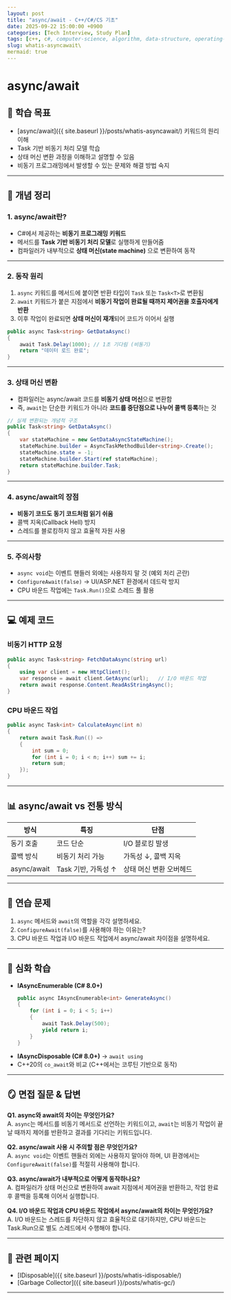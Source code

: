 ```yaml
---
layout: post
title: "async/await - C++/C#/CS 기초"
date: 2025-09-22 15:00:00 +0900
categories: [Tech Interview, Study Plan]
tags: [c++, c#, computer-science, algorithm, data-structure, operating-system, network, database, design-pattern]
slug: whatis-asyncawait\
mermaid: true
---
```


# async/await

## 📌 학습 목표
- [async/await]({{ site.baseurl }}/posts/whatis-asyncawait/) 키워드의 원리 이해  
- Task 기반 비동기 처리 모델 학습  
- 상태 머신 변환 과정을 이해하고 설명할 수 있음  
- 비동기 프로그래밍에서 발생할 수 있는 문제와 해결 방법 숙지  

---

## 📝 개념 정리

### 1. async/await란?
- C#에서 제공하는 **비동기 프로그래밍 키워드**  
- 메서드를 **Task 기반 비동기 처리 모델**로 실행하게 만들어줌  
- 컴파일러가 내부적으로 **상태 머신(state machine)** 으로 변환하여 동작  

---

### 2. 동작 원리
1. `async` 키워드를 메서드에 붙이면 반환 타입이 `Task` 또는 `Task<T>`로 변환됨  
2. `await` 키워드가 붙은 지점에서 **비동기 작업이 완료될 때까지 제어권을 호출자에게 반환**  
3. 이후 작업이 완료되면 **상태 머신이 재개**되어 코드가 이어서 실행  

```csharp
public async Task<string> GetDataAsync()
{
    await Task.Delay(1000); // 1초 기다림 (비동기)
    return "데이터 로드 완료";
}
```

---

### 3. 상태 머신 변환
- 컴파일러는 async/await 코드를 **비동기 상태 머신**으로 변환함  
- 즉, `await`는 단순한 키워드가 아니라 **코드를 중단점으로 나누어 콜백 등록**하는 것  

```csharp
// 실제 변환되는 개념적 구조
public Task<string> GetDataAsync()
{
    var stateMachine = new GetDataAsyncStateMachine();
    stateMachine.builder = AsyncTaskMethodBuilder<string>.Create();
    stateMachine.state = -1;
    stateMachine.builder.Start(ref stateMachine);
    return stateMachine.builder.Task;
}
```

---

### 4. async/await의 장점
- **비동기 코드도 동기 코드처럼 읽기 쉬움**  
- 콜백 지옥(Callback Hell) 방지  
- 스레드를 블로킹하지 않고 효율적 자원 사용  

---

### 5. 주의사항
- `async void`는 이벤트 핸들러 외에는 사용하지 말 것 (예외 처리 곤란)  
- `ConfigureAwait(false)` → UI/ASP.NET 환경에서 데드락 방지  
- CPU 바운드 작업에는 `Task.Run()`으로 스레드 풀 활용  

---

## 💻 예제 코드

### 비동기 HTTP 요청
```csharp
public async Task<string> FetchDataAsync(string url)
{
    using var client = new HttpClient();
    var response = await client.GetAsync(url);   // I/O 바운드 작업
    return await response.Content.ReadAsStringAsync();
}
```

### CPU 바운드 작업
```csharp
public async Task<int> CalculateAsync(int n)
{
    return await Task.Run(() =>
    {
        int sum = 0;
        for (int i = 0; i < n; i++) sum += i;
        return sum;
    });
}
```

---

## 📊 async/await vs 전통 방식

| 방식 | 특징 | 단점 |
|------|------|------|
| 동기 호출 | 코드 단순 | I/O 블로킹 발생 |
| 콜백 방식 | 비동기 처리 가능 | 가독성 ↓, 콜백 지옥 |
| async/await | Task 기반, 가독성 ↑ | 상태 머신 변환 오버헤드 |

---

## 🎯 연습 문제
1. `async` 메서드와 `await`의 역할을 각각 설명하세요.  
2. `ConfigureAwait(false)`를 사용해야 하는 이유는?  
3. CPU 바운드 작업과 I/O 바운드 작업에서 async/await 차이점을 설명하세요.  

---

## 🔎 심화 학습
- **IAsyncEnumerable<T> (C# 8.0+)**  
  ```csharp
  public async IAsyncEnumerable<int> GenerateAsync()
  {
      for (int i = 0; i < 5; i++)
      {
          await Task.Delay(500);
          yield return i;
      }
  }
  ```
- **IAsyncDisposable (C# 8.0+)** → `await using`  
- C++20의 `co_await`와 비교 (C++에서는 코루틴 기반으로 동작)  

---

## 🪞 면접 질문 & 답변

**Q1. async와 await의 차이는 무엇인가요?**  
A. `async`는 메서드를 비동기 메서드로 선언하는 키워드이고, `await`는 비동기 작업이 끝날 때까지 제어를 반환하고 결과를 기다리는 키워드입니다.  

**Q2. async/await 사용 시 주의할 점은 무엇인가요?**  
A. `async void`는 이벤트 핸들러 외에는 사용하지 말아야 하며, UI 환경에서는 `ConfigureAwait(false)`를 적절히 사용해야 합니다.  

**Q3. async/await가 내부적으로 어떻게 동작하나요?**  
A. 컴파일러가 상태 머신으로 변환하여 await 지점에서 제어권을 반환하고, 작업 완료 후 콜백을 등록해 이어서 실행합니다.  

**Q4. I/O 바운드 작업과 CPU 바운드 작업에서 async/await의 차이는 무엇인가요?**  
A. I/O 바운드는 스레드를 차단하지 않고 효율적으로 대기하지만, CPU 바운드는 Task.Run으로 별도 스레드에서 수행해야 합니다.  

---

## 🔗 관련 페이지
- [IDisposable]({{ site.baseurl }}/posts/whatis-idisposable/)  
- [Garbage Collector]({{ site.baseurl }}/posts/whatis-gc/)  

---